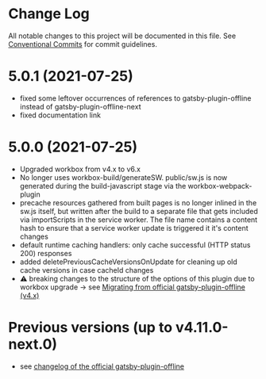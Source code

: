# Change Log

All notable changes to this project will be documented in this file.
See [Conventional Commits](https://conventionalcommits.org) for commit guidelines.

# 5.0.1 (2021-07-25)
- fixed some leftover occurrences of references to gatsby-plugin-offline instead of gatsby-plugin-offline-next
- fixed documentation link

# 5.0.0 (2021-07-25)

- Upgraded workbox from v4.x to v6.x
- No longer uses workbox-build/generateSW. public/sw.js is now generated during the build-javascript stage via the workbox-webpack-plugin
- precache resources gathered from built pages is no longer inlined in the sw.js itself, but written after the build to a separate file that gets included via importScripts in the service worker. The file name contains a content hash to ensure that a service worker update is triggered it it's content changes
- default runtime caching handlers: only cache successful (HTTP status 200) responses
- added deletePreviousCacheVersionsOnUpdate for cleaning up old cache versions in case cacheId changes
- ⚠️ breaking changes to the structure of the options of this plugin due to workbox upgrade -> see [Migrating from official gatsby-plugin-offline (v4.x)](https://github.com/kije/gatsby-plugin-offline-next#migrating-from-official-gatsby-plugin-offline-v4x) 

# Previous versions (up to v4.11.0-next.0)
- see [changelog of the official gatsby-plugin-offline](https://github.com/gatsbyjs/gatsby/blob/master/packages/gatsby-plugin-offline/CHANGELOG.md)

